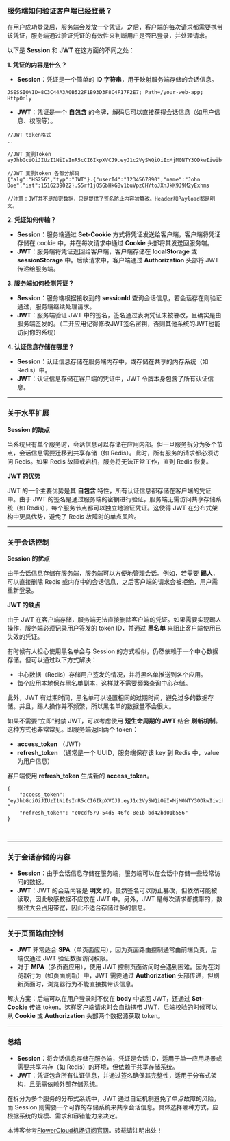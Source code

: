 
### 服务端如何验证客户端已经登录？


在用户成功登录后，服务端会发放一个凭证。之后，客户端的每次请求都需要携带该凭证，服务端通过验证凭证的有效性来判断用户是否已登录，并处理请求。


以下是 **Session** 和 **JWT** 在这方面的不同之处：


**1\. 凭证的内容是什么？**


* **Session**：凭证是一个简单的 **ID 字符串**，用于映射服务端存储的会话信息。




```
JSESSIONID=8C3C44A3A0B522F1B93D3F8C4F17F2E7; Path=/your-web-app; HttpOnly
```


* **JWT**：凭证是一个 **自包含** 的令牌，解码后可以直接获得会话信息（如用户信息、权限等）。




```
//JWT token格式
..

//JWT 案例Token
eyJhbGciOiJIUzI1NiIsInR5cCI6IkpXVCJ9.eyJ1c2VySWQiOiIxMjM0NTY3ODkwIiwibmFtZSI6IkpvaG4gRG9lIiwiaWF0IjoxNTE2MjM5MDIyfQ.S5rf1jOSGbHkGBv1buVpzCHYtoJXnJkK9J9M2yExhms

//JWT 案例token 各部分解码
{"alg":"HS256","typ":"JWT"}.{"userId":"1234567890","name":"John Doe","iat":1516239022}.S5rf1jOSGbHkGBv1buVpzCHYtoJXnJkK9J9M2yExhms

//注意：JWT并不是加密数据，只是提供了签名防止内容被篡改。Header和Payload都是明文。
```


**2\. 凭证如何传输？**


* **Session**：服务端通过 **Set\-Cookie** 方式将凭证发送给客户端，客户端将凭证存储在 cookie 中，并在每次请求中通过 **Cookie** 头部将其发送回服务端。
* **JWT**：服务端将凭证返回给客户端，客户端存储在 **localStorage** 或 **sessionStorage** 中。后续请求中，客户端通过 **Authorization** 头部将 JWT 传递给服务端。


**3\. 服务端如何检测凭证？**


* **Session**：服务端根据接收到的 **sessionId** 查询会话信息，若会话存在则验证通过，服务端继续处理请求。
* **JWT**：服务端验证 JWT 中的签名，签名通过表明凭证未被篡改，且确实是由服务端签发的。（二开应用记得修改JWT签名密钥，否则其他系统的JWT也能访问你的系统）


**4\. 认证信息存储在哪里？**


* **Session**：认证信息存储在服务端内存中，或存储在共享的内存系统（如 Redis）中。
* **JWT**：认证信息存储在客户端的凭证中，JWT 令牌本身包含了所有认证信息。




---


### 关于水平扩展


**Session 的缺点**


当系统只有单个服务时，会话信息可以存储在应用内部。但一旦服务拆分为多个节点，会话信息需要迁移到共享存储（如 Redis）。此时，所有服务的请求都必须访问 Redis。如果 Redis 故障或宕机，服务将无法正常工作，直到 Redis 恢复。


**JWT 的优势**


JWT 的一个主要优势是其 **自包含** 特性，所有认证信息都存储在客户端的凭证中。由于 JWT 的签名是通过服务端的密钥进行验证，服务端无需访问共享存储系统（如 Redis），每个服务节点都可以独立地验证凭证。这使得 JWT 在分布式架构中更具优势，避免了 Redis 故障时的单点风险。




---


### 关于会话控制


**Session 的优点**


由于会话信息存储在服务端，服务端可以方便地管理会话。例如，若需要 **踢人**，可以直接删除 Redis 或内存中的会话信息，之后客户端的请求会被拒绝，用户需重新登录。


**JWT 的缺点**


由于 JWT 在客户端存储，服务端无法直接删除客户端的凭证。如果需要实现踢人操作，服务端必须记录用户签发的 token ID，并通过 **黑名单** 来阻止客户端使用已失效的凭证。


有时候有人担心使用黑名单会与 Session 的方式相似，仍然依赖于一个中心数据存储。但可以通过以下方式解决：


* 中心数据（Redis）存储用户签发的情况，并将黑名单推送到各个应用。
* 每个应用本地保存黑名单副本，这样就不需要频繁查询中心存储。


此外，JWT 有过期时间，黑名单可以设置相同的过期时间，避免过多的数据存储。并且，踢人操作并不频繁，所以黑名单的数据量不会很大。


如果不需要“立即”封禁 JWT，可以考虑使用 **短生命周期的 JWT** 结合 **刷新机制**。这种方式也非常常见。即服务端返回两个 token：


* **access\_token** （JWT）
* **refresh\_token** （通常是一个 UUID，服务端保存该 key 到 Redis 中，value 为用户信息）


客户端使用 **refresh\_token** 生成新的 **access\_token**。




```
{
    "access_token": "eyJhbGciOiJIUzI1NiIsInR5cCI6IkpXVCJ9.eyJ1c2VySWQiOiIxMjM0NTY3ODkwIiwibmFtZSI6IkpvaG4gRG9lIiwiaWF0IjoxNTE2MjM5MDIyfQ.S5rf1jOSGbHkGBv1buVpzCHYtoJXnJkK9J9M2yExhms
"
    "refresh_token": "c0cdf579-54d5-46fc-8e1b-bd42bd01b556"
}
```


 




---


### 关于会话存储的内容


* **Session**：由于会话信息存储在服务端，服务端可以在会话中存储一些经常访问的数据。
* **JWT**：JWT 的会话内容是 **明文** 的，虽然签名可以防止篡改，但依然可能被读取，因此敏感数据不应放在 JWT 中。另外，JWT 是每次请求都携带的，数据过大会占用带宽，因此不适合存储过多的信息。




---


### 关于页面路由控制


* **JWT** 非常适合 **SPA**（单页面应用），因为页面路由控制通常由前端负责，后端仅通过 JWT 验证数据访问权限。
* 对于 **MPA**（多页面应用），使用 JWT 控制页面访问时会遇到困难。因为在浏览器行为（如页面刷新）中，JWT 需要通过 **Authorization** 头部传递，但刷新页面时，浏览器行为不能直接携带该信息。


解决方案：后端可以在用户登录时不仅在 **body** 中返回 JWT，还通过 **Set\-Cookie** 传递 token。这样客户端请求时会自动携带 JWT，后端校验的时候可以从 **Cookie** 或 **Authorization** 头部两个数据源获取 token。




---


### 总结


* **Session**：将会话信息存储在服务端，凭证是会话 ID，适用于单一应用场景或需要共享内存（如 Redis）的环境，但依赖于共享存储系统。
* **JWT**：凭证包含所有认证信息，并通过签名确保其完整性，适用于分布式架构，且无需依赖外部存储系统。


在拆分为多个服务的分布式系统中，JWT 通过自证机制避免了单点故障的风险，而 Session 则需要一个可靠的存储系统来共享会话信息。具体选择哪种方式，应根据系统的规模、需求和容错能力来决定。


 本博客参考[FlowerCloud机场订阅官网](https://hanlianfangzhi.com)。转载请注明出处！
